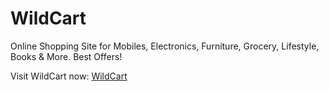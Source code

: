 # WildCart

Online Shopping Site for Mobiles, Electronics, Furniture, Grocery, Lifestyle, Books & More. Best Offers!

Visit WildCart now: [WildCart](https://adityadhikale.github.io/WildCart/)
